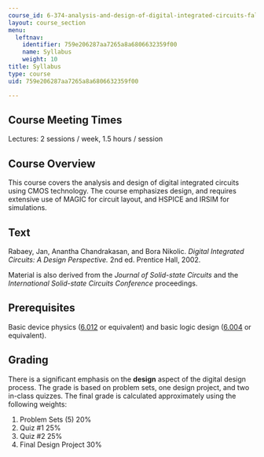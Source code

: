 ```yaml
---
course_id: 6-374-analysis-and-design-of-digital-integrated-circuits-fall-2003
layout: course_section
menu:
  leftnav:
    identifier: 759e206287aa7265a8a6806632359f00
    name: Syllabus
    weight: 10
title: Syllabus
type: course
uid: 759e206287aa7265a8a6806632359f00

---
```


Course Meeting Times
--------------------

Lectures: 2 sessions / week, 1.5 hours / session

Course Overview
---------------

This course covers the analysis and design of digital integrated circuits using CMOS technology. The course emphasizes design, and requires extensive use of MAGIC for circuit layout, and HSPICE and IRSIM for simulations.

Text
----

Rabaey, Jan, Anantha Chandrakasan, and Bora Nikolic. _Digital Integrated Circuits: A Design Perspective._ 2nd ed. Prentice Hall, 2002.

Material is also derived from the _Journal of Solid-state Circuits_ and the _International Solid-state Circuits Conference_ proceedings.

Prerequisites
-------------

Basic device physics ([6.012](/courses/6-012-microelectronic-devices-and-circuits-fall-2005) or equivalent) and basic logic design ([6.004](/courses/6-004-computation-structures-spring-2009) or equivalent).

Grading
-------

There is a significant emphasis on the **design** aspect of the digital design process. The grade is based on problem sets, one design project, and two in-class quizzes. The final grade is calculated approximately using the following weights:

1.  Problem Sets (5) 20%
2.  Quiz #1 25%
3.  Quiz #2 25%
4.  Final Design Project 30%